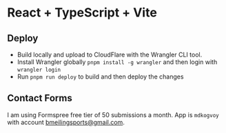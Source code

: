 # React + TypeScript + Vite

## Deploy

- Build locally and upload to CloudFlare with the Wrangler CLI tool.
- Install Wrangler globally `pnpm install -g wrangler` and then login with `wrangler login`
- Run `pnpm run deploy` to build and then deploy the changes

## Contact Forms

I am using Formspree free tier of 50 submissions a month. App is `mdkogvoy` with account <bmeilingsports@gmail.com>.
